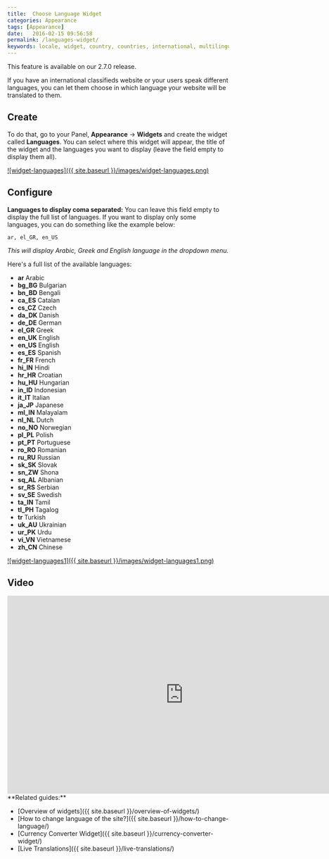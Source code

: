 ```yaml
---
title:  Choose Language Widget
categories: Appearance
tags: [Appearance]
date:   2016-02-15 09:56:58
permalink: /languages-widget/
keywords: locale, widget, country, countries, international, multilingual, change language, sidebar
---
```

<div class="alert alert-warning">
<strong><i class="glyphicon glyphicon-warning-sign"></i> </strong> This feature is available on our 2.7.0 release.
</div>

If you have an international classifieds website or your users speak different languages, you can let them choose in which language your website will be translated to them.

## Create

To do that, go to your Panel, **Appearance** -> **Widgets** and create the widget called **Languages**. You can select where this widget will appear, the title of the widget and the languages you want to display (leave the field empty to display them all).

<a href="{{ site.baseurl }}/images/widget-languages.png" class="thumbnail gallery-item" data-gallery>
![widget-languages]({{ site.baseurl }}/images/widget-languages.png)
</a>

## Configure

**Languages to display coma separated:** You can leave this field empty to display the full list of languages. If you want to display only some languages, you can do something like the example below:

    ar, el_GR, en_US

_This will display Arabic, Greek and English language in the dropdown menu._

Here's a full list of the available languages:

+ **ar** Arabic
+ **bg_BG** Bulgarian
+ **bn_BD** Bengali
+ **ca_ES** Catalan
+ **cs_CZ** Czech
+ **da_DK** Danish
+ **de_DE** German
+ **el_GR** Greek
+ **en_UK** English
+ **en_US** English
+ **es_ES** Spanish
+ **fr_FR** French
+ **hi_IN** Hindi
+ **hr_HR** Croatian
+ **hu_HU** Hungarian
+ **in_ID** Indonesian
+ **it_IT** Italian
+ **ja_JP** Japanese
+ **ml_IN** Malayalam
+ **nl_NL** Dutch
+ **no_NO** Norwegian
+ **pl_PL** Polish
+ **pt_PT** Portuguese
+ **ro_RO** Romanian
+ **ru_RU** Russian
+ **sk_SK** Slovak
+ **sn_ZW** Shona
+ **sq_AL** Albanian
+ **sr_RS** Serbian
+ **sv_SE** Swedish
+ **ta_IN** Tamil
+ **tl_PH** Tagalog
+ **tr** Turkish
+ **uk_AU** Ukrainian
+ **ur_PK** Urdu
+ **vi_VN** Vietnamese
+ **zh_CN** Chinese


<a href="{{ site.baseurl }}/images/widget-languages1.png" class="thumbnail gallery-item" data-gallery>
![widget-languages1]({{ site.baseurl }}/images/widget-languages1.png)
</a>

## Video

<iframe width="800" height="450" src="https://www.youtube.com/embed/3B48Flonf-Y" frameborder="0" allowfullscreen></iframe>

<br>
**Related guides:**

* [Overview of widgets]({{ site.baseurl }}/overview-of-widgets/)
* [How to change language of the site?]({{ site.baseurl }}/how-to-change-language/)
* [Currency Converter Widget]({{ site.baseurl }}/currency-converter-widget/)
* [Live Translations]({{ site.baseurl }}/live-translations/)














